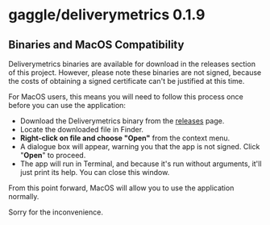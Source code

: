 # gaggle/deliverymetrics 0.1.9

## Binaries and MacOS Compatibility

Deliverymetrics binaries are available for download in the releases section of this project. 
However, please note these binaries are not signed, 
because the costs of obtaining a signed certificate can't be justified at this time.

For MacOS users, 
this means you will need to follow this process once before you can use the application:

* Download the Deliverymetrics binary from the [releases] page.
* Locate the downloaded file in Finder.
* **Right-click on file and choose "Open"** from the context menu.
* A dialogue box will appear, warning you that the app is not signed. Click "**Open**" to proceed.
* The app will run in Terminal, 
  and because it's run without arguments, it'll just print its help. 
  You can close this window.

From this point forward,
MacOS will allow you to use the application normally.

Sorry for the inconvenience.

[releases]: https://github.com/gaggle/deliverymetrics/releases
